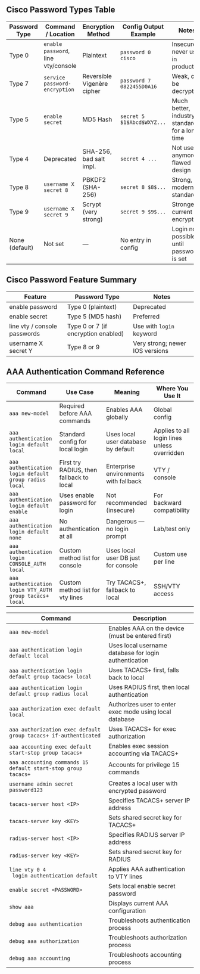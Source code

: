 ## Cisco Password Types Table

| **Password Type** | **Command / Location**           | **Encryption Method**        | **Config Output Example**             | **Notes**                                        |
|-------------------|----------------------------------|------------------------------|----------------------------------------|--------------------------------------------------|
| Type 0            | `enable password`, line vty/console | Plaintext                   | `password 0 cisco`                      | Insecure, never use in production               |
| Type 7            | `service password-encryption`    | Reversible Vigenère cipher   | `password 7 0822455D0A16`              | Weak, can be decrypted                         |
| Type 5            | `enable secret`                  | MD5 Hash                     | `secret 5 $1$Abcd$WXYZ...`             | Much better, industry standard for a long time |
| Type 4            | Deprecated                       | SHA-256, bad salt impl.      | `secret 4 ...`                         | Not used anymore, flawed design                |
| Type 8            | `username X secret 8`            | PBKDF2 (SHA-256)             | `secret 8 $8$...`                      | Strong, modern standard                         |
| Type 9            | `username X secret 9`            | Scrypt (very strong)         | `secret 9 $9$...`                      | Strongest current encryption                    |
| None (default)    | Not set                          | —                            | No entry in config                     | Login not possible until password is set        |

## Cisco Password Feature Summary

| **Feature**               | **Password Type**           | **Notes**                                      |
|---------------------------|-----------------------------|------------------------------------------------|
| enable password           | Type 0 (plaintext)          | Deprecated                                     |
| enable secret             | Type 5 (MD5 hash)           | Preferred                                      |
| line vty / console passwords | Type 0 or 7 (if encryption enabled) | Use with `login` keyword             
| username X secret Y       | Type 8 or 9                 | Very strong; newer IOS versions                |

## AAA Authentication Command Reference

| **Command**                                        | **Use Case**                            | **Meaning**                               | **Where You Use It**              |
|----------------------------------------------------|------------------------------------------|--------------------------------------------|-----------------------------------|
| `aaa new-model`                                    | Required before AAA commands             | Enables AAA globally                        | Global config                     |
| `aaa authentication login default local`           | Standard config for local login          | Uses local user database by default         | Applies to all login lines unless overridden |
| `aaa authentication login default group radius local` | First try RADIUS, then fallback to local | Enterprise environments with fallback       | VTY / console                     |
| `aaa authentication login default enable`          | Uses enable password for login           | Not recommended (insecure)                  | For backward compatibility        |
| `aaa authentication login default none`            | No authentication at all                 | Dangerous — no login prompt                 | Lab/test only                     |
| `aaa authentication login CONSOLE_AUTH local`      | Custom method list for console           | Uses local user DB just for console         | Custom use per line               |
| `aaa authentication login VTY_AUTH group tacacs+ local` | Custom method list for vty lines      | Try TACACS+, fallback to local              | SSH/VTY access                    |

| Command | Description |
|--------|-------------|
| `aaa new-model` | Enables AAA on the device (must be entered first) |
| `aaa authentication login default local` | Uses local username database for login authentication |
| `aaa authentication login default group tacacs+ local` | Uses TACACS+ first, falls back to local |
| `aaa authentication login default group radius local` | Uses RADIUS first, then local authentication |
| `aaa authorization exec default local` | Authorizes user to enter exec mode using local database |
| `aaa authorization exec default group tacacs+ if-authenticated` | Uses TACACS+ for exec authorization |
| `aaa accounting exec default start-stop group tacacs+` | Enables exec session accounting via TACACS+ |
| `aaa accounting commands 15 default start-stop group tacacs+` | Accounts for privilege 15 commands |
| `username admin secret password123` | Creates a local user with encrypted password |
| `tacacs-server host <IP>` | Specifies TACACS+ server IP address |
| `tacacs-server key <KEY>` | Sets shared secret key for TACACS+ |
| `radius-server host <IP>` | Specifies RADIUS server IP address |
| `radius-server key <KEY>` | Sets shared secret key for RADIUS |
| `line vty 0 4`<br>` login authentication default` | Applies AAA authentication to VTY lines |
| `enable secret <PASSWORD>` | Sets local enable secret password |
| `show aaa` | Displays current AAA configuration |
| `debug aaa authentication` | Troubleshoots authentication process |
| `debug aaa authorization` | Troubleshoots authorization process |
| `debug aaa accounting` | Troubleshoots accounting process |

